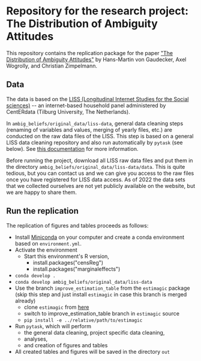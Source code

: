 # Repository for the research project: The Distribution of Ambiguity Attitudes

This repository contains the replication package for the paper ["The Distribution of Ambiguity Attitudes"](https://www.wiwi.uni-bonn.de/gaudecker/_static/ambiguity-attitudes.pdf) by Hans-Martin von Gaudecker, Axel Wogrolly, and Christian Zimpelmann.

## Data

The data is based on the [LISS (Longitudinal Internet Studies for the Social sciences)](https://www.lissdata.nl/) -- an internet-based household panel administered by CentERdata (Tilburg University, The Netherlands).

In `ambig_beliefs/original_data/liss-data`, general data cleaning steps (renaming of variables and values, merging of yearly files, etc.) are conducted on the raw data files of the LISS. This step is based on a general LISS data cleaning repository and also run automatically by `pytask` (see below). See [this documentation](https://liss-data-management-documentation.readthedocs.io/en/latest/#) for more information.

Before running the project, download all LISS raw data files and put them in the directory `ambig_beliefs/original_data/liss-data/data`. This is quite tedious, but you can contact us and we can give you access to the raw files once you have registered for LISS data access. As of 2022 the data sets that we collected ourselves are not yet publicly available on the website, but we are happy to share them.

## Run the replication

The replication of figures and tables proceeds as follows:

- Install [Miniconda](https://docs.conda.io/en/latest/miniconda.html) on your computer and create a conda environment based on `environment.yml`.
- Activate the environment
  - Start this environment's R version,
    - install.packages("censReg")
    - install.packages("marginaleffects")
- `conda develop .`
- `conda develop ambig_beliefs/original_data/liss-data`
- Use the branch `improve_estimation_table` from the `estimagic` package (skip this step and just install `estimagic` in case this branch is merged already)
  - clone `estimagic` from [here](https://github.com/OpenSourceEconomics/estimagic) 
  - switch to improve_estimation_table branch in `estimagic` source
  - `pip install -e ../relative/path/to/estimagic`
- Run `pytask`, which will perform
  - the general data cleaning, project specific data cleaning, 
  - analyses, 
  - and creation of figures and tables
- All created tables and figures will be saved in the directory `out`
